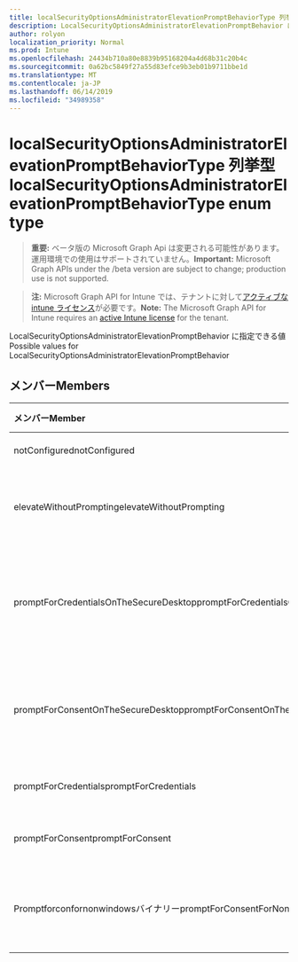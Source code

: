 ```yaml
---
title: localSecurityOptionsAdministratorElevationPromptBehaviorType 列挙型
description: LocalSecurityOptionsAdministratorElevationPromptBehavior に指定できる値
author: rolyon
localization_priority: Normal
ms.prod: Intune
ms.openlocfilehash: 24434b710a80e8839b95168204a4d68b31c20b4c
ms.sourcegitcommit: 0a62bc5849f27a55d83efce9b3eb01b9711bbe1d
ms.translationtype: MT
ms.contentlocale: ja-JP
ms.lasthandoff: 06/14/2019
ms.locfileid: "34989358"
---
```

# <a name="localsecurityoptionsadministratorelevationpromptbehaviortype-enum-type"></a><span data-ttu-id="d5ec5-103">localSecurityOptionsAdministratorElevationPromptBehaviorType 列挙型</span><span class="sxs-lookup"><span data-stu-id="d5ec5-103">localSecurityOptionsAdministratorElevationPromptBehaviorType enum type</span></span>

> <span data-ttu-id="d5ec5-104">**重要:** ベータ版の Microsoft Graph Api は変更される可能性があります。運用環境での使用はサポートされていません。</span><span class="sxs-lookup"><span data-stu-id="d5ec5-104">**Important:** Microsoft Graph APIs under the /beta version are subject to change; production use is not supported.</span></span>

> <span data-ttu-id="d5ec5-105">**注:** Microsoft Graph API for Intune では、テナントに対して[アクティブな intune ライセンス](https://go.microsoft.com/fwlink/?linkid=839381)が必要です。</span><span class="sxs-lookup"><span data-stu-id="d5ec5-105">**Note:** The Microsoft Graph API for Intune requires an [active Intune license](https://go.microsoft.com/fwlink/?linkid=839381) for the tenant.</span></span>

<span data-ttu-id="d5ec5-106">LocalSecurityOptionsAdministratorElevationPromptBehavior に指定できる値</span><span class="sxs-lookup"><span data-stu-id="d5ec5-106">Possible values for LocalSecurityOptionsAdministratorElevationPromptBehavior</span></span>

## <a name="members"></a><span data-ttu-id="d5ec5-107">メンバー</span><span class="sxs-lookup"><span data-stu-id="d5ec5-107">Members</span></span>
|<span data-ttu-id="d5ec5-108">メンバー</span><span class="sxs-lookup"><span data-stu-id="d5ec5-108">Member</span></span>|<span data-ttu-id="d5ec5-109">値</span><span class="sxs-lookup"><span data-stu-id="d5ec5-109">Value</span></span>|<span data-ttu-id="d5ec5-110">説明</span><span class="sxs-lookup"><span data-stu-id="d5ec5-110">Description</span></span>|
|:---|:---|:---|
|<span data-ttu-id="d5ec5-111">notConfigured</span><span class="sxs-lookup"><span data-stu-id="d5ec5-111">notConfigured</span></span>|<span data-ttu-id="d5ec5-112">.0</span><span class="sxs-lookup"><span data-stu-id="d5ec5-112">0</span></span>|<span data-ttu-id="d5ec5-113">Not Configured</span><span class="sxs-lookup"><span data-stu-id="d5ec5-113">Not Configured</span></span>|
|<span data-ttu-id="d5ec5-114">elevateWithoutPrompting</span><span class="sxs-lookup"><span data-stu-id="d5ec5-114">elevateWithoutPrompting</span></span>|<span data-ttu-id="d5ec5-115">1-d</span><span class="sxs-lookup"><span data-stu-id="d5ec5-115">1</span></span>|<span data-ttu-id="d5ec5-116">メッセージを表示せずに昇格します。</span><span class="sxs-lookup"><span data-stu-id="d5ec5-116">Elevate without prompting.</span></span>|
|<span data-ttu-id="d5ec5-117">promptForCredentialsOnTheSecureDesktop</span><span class="sxs-lookup"><span data-stu-id="d5ec5-117">promptForCredentialsOnTheSecureDesktop</span></span>|<span data-ttu-id="d5ec5-118">pbm-2</span><span class="sxs-lookup"><span data-stu-id="d5ec5-118">2</span></span>|<span data-ttu-id="d5ec5-119">セキュリティで保護されたデスクトップで資格情報の入力を求める</span><span class="sxs-lookup"><span data-stu-id="d5ec5-119">Prompt for credentials on the secure desktop</span></span>|
|<span data-ttu-id="d5ec5-120">promptForConsentOnTheSecureDesktop</span><span class="sxs-lookup"><span data-stu-id="d5ec5-120">promptForConsentOnTheSecureDesktop</span></span>|<span data-ttu-id="d5ec5-121">1/3</span><span class="sxs-lookup"><span data-stu-id="d5ec5-121">3</span></span>|<span data-ttu-id="d5ec5-122">セキュリティで保護されたデスクトップで同意を求める</span><span class="sxs-lookup"><span data-stu-id="d5ec5-122">Prompt for consent on the secure desktop</span></span>|
|<span data-ttu-id="d5ec5-123">promptForCredentials</span><span class="sxs-lookup"><span data-stu-id="d5ec5-123">promptForCredentials</span></span>|<span data-ttu-id="d5ec5-124">2/4</span><span class="sxs-lookup"><span data-stu-id="d5ec5-124">4</span></span>|<span data-ttu-id="d5ec5-125">資格情報の入力を求める</span><span class="sxs-lookup"><span data-stu-id="d5ec5-125">Prompt for credentials</span></span>|
|<span data-ttu-id="d5ec5-126">promptForConsent</span><span class="sxs-lookup"><span data-stu-id="d5ec5-126">promptForConsent</span></span>|<span data-ttu-id="d5ec5-127">5</span><span class="sxs-lookup"><span data-stu-id="d5ec5-127">5</span></span>|<span data-ttu-id="d5ec5-128">同意を求めるメッセージ</span><span class="sxs-lookup"><span data-stu-id="d5ec5-128">Prompt for consent</span></span>|
|<span data-ttu-id="d5ec5-129">Promptforconfornonwindowsバイナリー</span><span class="sxs-lookup"><span data-stu-id="d5ec5-129">promptForConsentForNonWindowsBinaries</span></span>|<span data-ttu-id="d5ec5-130">シックス</span><span class="sxs-lookup"><span data-stu-id="d5ec5-130">6</span></span>|<span data-ttu-id="d5ec5-131">Windows 以外のバイナリの同意を求める</span><span class="sxs-lookup"><span data-stu-id="d5ec5-131">Prompt for consent for non-Windows binaries</span></span>|





